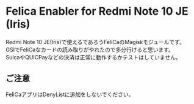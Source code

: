 # Felica Enabler for Redmi Note 10 JE (Iris)
Redmi Note 10 JE(Iris)で使えるであろうFeliCaのMagiskモジュールです。<br>
GSIでFeliCaなカードの読み取りがやれたので多分行けると思います。<br>
SuicaやQUICPayなどの決済は正常に動作するかテストはしていません。<br>

## ご注意
FeliCaアプリはDenyListに追加をしないでください。<br>
